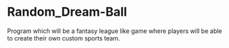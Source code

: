 # Random_Dream-Ball
Program which will be a fantasy league like game where players will be able to create their own custom sports team.
